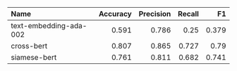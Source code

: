 | Name                   | Accuracy | Precision | Recall |    F1 |
|:-----------------------|---------:|----------:|-------:|------:|
| text-embedding-ada-002 |    0.591 |     0.786 |   0.25 | 0.379 |
| cross-bert             |    0.807 |     0.865 |  0.727 |  0.79 |
| siamese-bert           |    0.761 |     0.811 |  0.682 | 0.741 |